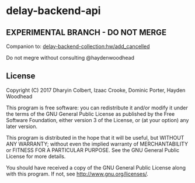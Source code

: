 # delay-backend-api

## EXPERIMENTAL BRANCH - DO NOT MERGE
Companion to: [delay-backend-collection:hw/add_cancelled](https://github.com/autlamps/delay-backend-collection/tree/hw/add_cancelled)

Do not megre without consulting @haydenwoodhead

## License

Copyright (C) 2017 Dharyin Colbert, Izaac Crooke, Dominic Porter, Hayden Woodhead

This program is free software: you can redistribute it and/or modify
it under the terms of the GNU General Public License as published by
the Free Software Foundation, either version 3 of the License, or
(at your option) any later version.

This program is distributed in the hope that it will be useful,
but WITHOUT ANY WARRANTY; without even the implied warranty of
MERCHANTABILITY or FITNESS FOR A PARTICULAR PURPOSE.  See the
GNU General Public License for more details.

You should have received a copy of the GNU General Public License
along with this program.  If not, see <http://www.gnu.org/licenses/>.

